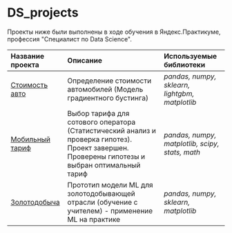# DS_projects

Проекты ниже были выполнены в ходе обучения в Яндекс.Практикуме, профессия "Специалист по Data Science".

| Название проекта | Описание | Используемые библиотеки | 
| :---------------------- | :---------------------- | :---------------------- |
| [Стоимость авто](car_price) | Определение стоимости автомобилей (Модель градиентного бустинга)| *pandas, numpy, sklearn, lightgbm, matplotlib* |
| [Мобильный тариф](mobile_tariff) | Выбор тарифа для сотового оператора (Статистический анализ и проверка гипотез). Проект завершен. Проверены гипотезы и выбран оптимальный тариф | *pandas, numpy, matplotlib, scipy, stats, math* |
| [Золотодобыча](gold_mining) | Прототип модели ML для золотодобывающей отрасли (обучение с учителем) - применение ML на практике| *pandas, numpy, sklearn, matplotlib* |
